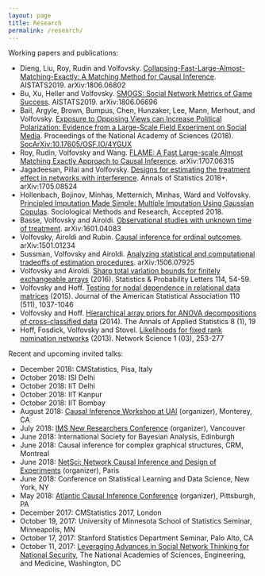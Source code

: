 ```yaml
---
layout: page
title: Research
permalink: /research/
---
```


Working papers and publications:

* Dieng, Liu, Roy, Rudin and Volfovsky. [Collapsing-Fast-Large-Almost-Matching-Exactly: A Matching Method for Causal Inference]({{site.arxiv_url}}/1806.06802). AISTATS2019. arXiv:1806.06802
* Bu, Xu, Heller and Volfovsky. [SMOGS: Social Network Metrics of Game Success]({{site.arxiv_url}}/1806.06696). AISTATS2019. arXiv:1806.06696
* Bail, Argyle, Brown, Bumpus, Chen, Hunzaker, Lee, Mann, Merhout, and Volfovsky. [Exposure to Opposing Views can Increase Political Polarization: Evidence from a Large-Scale Field Experiment on Social Media](http://www.pnas.org/content/early/2018/08/27/1804840115.short). Proceedings of the National Academy of Sciences (2018). [SocArXiv:10.17605/OSF.IO/4YGUX](https://osf.io/preprints/socarxiv/4ygux)
* Roy, Rudin, Volfovsky and Wang. [FLAME: A Fast Large-scale Almost Matching Exactly Approach to Causal Inference]({{site.arxiv_url}}/1707.06315). arXiv:1707.06315
* Jagadeesan, Pillai and Volfovsky. [Designs for estimating the treatment effect in networks with interference]({{site.arxiv_url}}/1705.08524). Annals of Statistics 2018+. arXiv:1705.08524
* Hollenbach, Bojinov, Minhas, Metternich, Minhas, Ward and Volfovsky. [Principled Imputation Made Simple: Multiple Imputation Using Gaussian Copulas]({{site.arxiv_url}}/1411.0647). Sociological Methods and Research, Accepted 2018.
* Basse, Volfovsky and Airoldi. [Observational studies with unknown time of treatment]({{site.arxiv_url}}/1601.04083). arXiv:1601.04083
* Volfovsky, Airoldi and Rubin. [Causal inference for ordinal outcomes]({{site.arxiv_url}}/1501.01234). arXiv:1501.01234
* Sussman, Volfovsky and Airoldi. [Analyzing statistical and computational tradeoffs of estimation procedures]({{site.arxiv_url}}/1506.07925).  arXiv:1506.07925
* Volfovsky and Airoldi. [Sharp total variation bounds for finitely exchangeable arrays]({{site.arxiv_url}}/1407.6092) (2016). Statistics & Probability Letters 114, 54-59. 
* Volfovsky and Hoff. [Testing for nodal dependence in relational data matrices]({{site.arxiv_url}}/1306.5786) (2015). Journal of the American Statistical Association 110 (511), 1037-1046
* Volfovsky and Hoff. [Hierarchical array priors for ANOVA decompositions of cross-classified data]({{site.arxiv_url}}/1208.1726) (2014). The Annals of Applied Statistics 8 (1), 19
* Hoff, Fosdick, Volfovsky and Stovel. [Likelihoods for fixed rank nomination networks]({{site.arxiv_url}}/1212.6234) (2013). Network Science 1 (03), 253-277

Recent and upcoming invited talks:

* December 2018: CMStatistics, Pisa, Italy
* October 2018: ISI Delhi
* October 2018: IIT Delhi
* October 2018: IIT Kanpur
* October 2018: IIT Bombay
* August 2018: [Causal Inference Workshop at UAI](https://sites.google.com/view/causaluai2018) (organizer), Monterey, CA
* July 2018: [IMS New Researchers Conference](http://groups.imstat.org/newresearchers/conferences/nrc.html) (organizer), Vancouver
* June 2018: International Society for Bayesian Analysis, Edinburgh
* June 2018: Causal inference for complex graphical structures, CRM, Montreal
* June 2018: [NetSci: Network Causal Inference and Design of Experiments](https://sites.google.com/view/causal-netsci2018/home) (organizer), Paris
* June 2018: Conference on Statistical Learning and Data Science, New York, NY
* May 2018: [Atlantic Causal Inference Conference](https://www.cmu.edu/acic2018/) (organizer), Pittsburgh, PA
* December 2017: CMStatistics 2017, London
* October 19, 2017: University of Minnesota School of Statistics Seminar, Minneapolis, MN
* October 17, 2017: Stanford Statistics Department Seminar, Palo Alto, CA
* October 11, 2017: [Leveraging Advances in Social Network Thinking for National Security](http://sites.nationalacademies.org/DBASSE/BBCSS/DBASSE_181267), The National Academies of Sciences, Engineering, and Medicine, Washington, DC 
